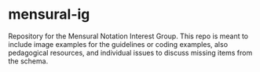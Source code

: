 # mensural-ig

Repository for the Mensural Notation Interest Group. This repo is meant to include image examples for the guidelines or coding examples, also pedagogical resources, and individual issues to discuss missing items from the schema.
